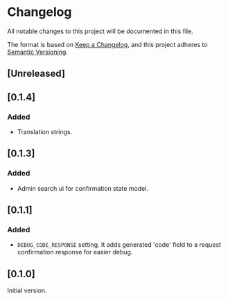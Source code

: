 # Changelog
All notable changes to this project will be documented in this file.

The format is based on [Keep a Changelog](https://keepachangelog.com/en/1.0.0/),
and this project adheres to [Semantic Versioning](https://semver.org/spec/v2.0.0.html).

## [Unreleased]

## [0.1.4]
### Added
- Translation strings.

## [0.1.3]
### Added
- Admin search ui for confirmation state model.

## [0.1.1]
### Added
- `DEBUG_CODE_RESPONSE` setting. It adds generated 'code' field to a request confirmation response for easier debug.

## [0.1.0]
Initial version.
